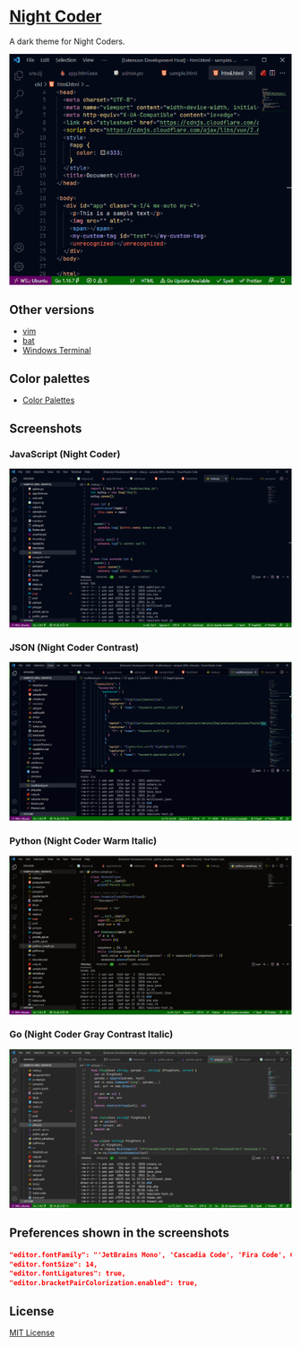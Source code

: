 # [Night Coder](https://marketplace.visualstudio.com/items?itemName=a5hk.night-coder)

A dark theme for Night Coders.

![html](/screenshot/demo.gif)

## Other versions

- [vim](/color-themes/vim/colors/)
- [bat](/color-themes/bat/)
- [Windows Terminal](/color-themes/windows-terminal/)

## Color palettes

- [Color Palettes](/color-themes/vscode/ColorPalette.md)

## Screenshots

### JavaScript (Night Coder)

![javascript](/screenshot/n-javascript.png)

### JSON (Night Coder Contrast)

![json](/screenshot/nc-json.png)

### Python (Night Coder Warm Italic)

![python](/screenshot/nwi-python.png)

### Go (Night Coder Gray Contrast Italic)

![python](/screenshot/ngci-go.png)

## Preferences shown in the screenshots

```json
"editor.fontFamily": "'JetBrains Mono', 'Cascadia Code', 'Fira Code', Consolas, 'Courier New', monospace",
"editor.fontSize": 14,
"editor.fontLigatures": true,
"editor.bracketPairColorization.enabled": true,
```

## License

[MIT License](/LICENSE)
